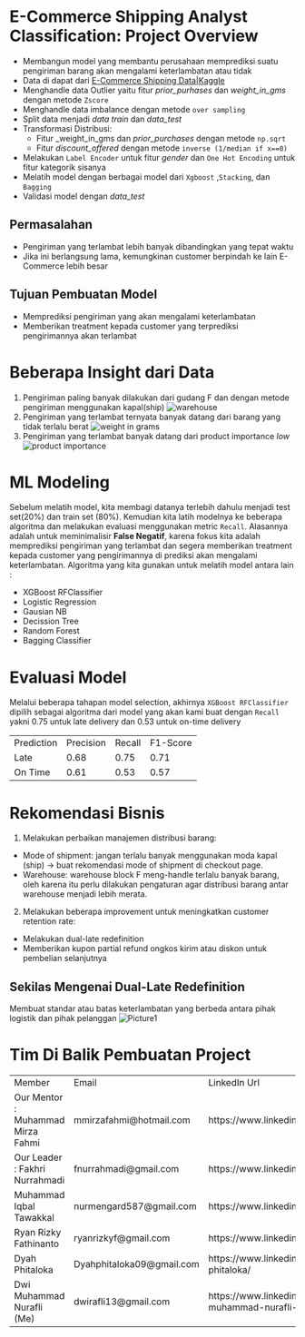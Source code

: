 # E-Commerce Shipping Analyst Classification: Project Overview
- Membangun model yang membantu perusahaan memprediksi suatu pengiriman barang akan mengalami keterlambatan atau tidak
- Data di dapat dari [E-Commerce Shipping Data|Kaggle](https://www.kaggle.com/datasets/prachi13/customer-analytics/code)
- Menghandle data Outlier yaitu fitur _prior_purhases_ dan _weight_in_gms_ dengan metode `Zscore`
- Menghandle data imbalance dengan metode `over sampling`
- Split data menjadi _data train_ dan _data_test_
- Transformasi Distribusi:
  - Fitur _weight_in_gms dan _prior_purchases_ dengan metode `np.sqrt`
  - Fitur _discount_offered_ dengan metode `inverse (1/median if x==0)`
- Melakukan `Label Encoder` untuk fitur _gender_ dan `One Hot Encoding` untuk fitur kategorik sisanya
- Melatih model dengan berbagai model dari `Xgboost` ,`Stacking`, dan `Bagging`
- Validasi model dengan _data_test_

## Permasalahan
- Pengiriman yang terlambat lebih banyak dibandingkan yang tepat waktu
- Jika ini berlangsung lama, kemungkinan customer berpindah ke lain E-Commerce lebih besar

## Tujuan Pembuatan Model
- Memprediksi pengiriman yang akan mengalami keterlambatan
- Memberikan treatment kepada customer yang terprediksi pengirimannya akan terlambat

# Beberapa Insight dari Data
1. Pengiriman paling banyak dilakukan dari gudang F dan dengan metode pengiriman menggunakan kapal(ship)
![warehouse](https://user-images.githubusercontent.com/99067834/162570252-c6780574-1c3e-4a06-bc55-b28c59e5ccc3.png)
2. Pengiriman yang terlambat ternyata banyak datang dari barang yang tidak terlalu berat
![weight in grams](https://user-images.githubusercontent.com/99067834/162569843-71c46878-b50b-4ae7-b384-4ac41bc7cb7e.png)
3. Pengiriman yang terlambat banyak datang dari product importance _low_
![product importance](https://user-images.githubusercontent.com/99067834/162569857-c76ef9d1-051f-4d5e-8c21-fc74a784e57e.png)

# ML Modeling
Sebelum melatih model, kita membagi datanya terlebih dahulu menjadi test set(20%) dan train set (80%). Kemudian kita latih modelnya ke beberapa algoritma dan melakukan evaluasi menggunakan metric `Recall`. Alasannya adalah untuk meminimalisir __False Negatif__, karena fokus kita adalah memprediksi pengiriman yang terlambat dan segera memberikan treatment kepada customer yang pengirimannya di prediksi akan mengalami keterlambatan. Algoritma yang kita gunakan untuk melatih model antara lain :
- XGBoost RFClassifier
- Logistic Regression
- Gausian NB
- Decission Tree
- Random Forest
- Bagging Classifier

# Evaluasi Model
Melalui beberapa tahapan model selection, akhirnya `XGBoost RFClassifier` dipilih sebagai algoritma dari model yang akan kami buat dengan `Recall` yakni 0.75 untuk late delivery dan 0.53 untuk on-time delivery
<!DOCTYPE html>
<html>
<head>
	<meta charset="utf-8">
</head>
<body>
 
 <table>
 	<tr>
 		<td> Prediction</td>
 		<td> Precision</td>
    <td> Recall</td>
    <td> F1-Score</td>
 	</tr>
 	<tr>
 		<td> Late</td>
 		<td> 0.68</td>
    <td> 0.75</td>
    <td> 0.71</td>
 	</tr>
  <tr>
 		<td> On Time</td>
 		<td> 0.61</td>
    <td> 0.53</td>
    <td> 0.57</td>
 	</tr>
 </table>

</body>
</html>

# Rekomendasi Bisnis
1. Melakukan perbaikan manajemen distribusi barang:
  - Mode of shipment: jangan terlalu banyak menggunakan moda kapal (ship) → buat rekomendasi mode of shipment di checkout page.
  - Warehouse: warehouse block F meng-handle terlalu banyak barang, oleh karena itu perlu dilakukan pengaturan agar distribusi barang antar warehouse menjadi lebih merata.
2. Melakukan beberapa improvement untuk meningkatkan customer retention rate:
  - Melakukan dual-late redefinition
  - Memberikan kupon partial refund ongkos kirim atau diskon untuk pembelian selanjutnya

## Sekilas Mengenai Dual-Late Redefinition
Membuat standar atau batas keterlambatan yang berbeda antara pihak logistik dan pihak pelanggan
![Picture1](https://user-images.githubusercontent.com/99067834/162573778-2b397376-3633-4ec9-83b8-2e3ea5f332ff.png)

# Tim Di Balik Pembuatan Project
<!DOCTYPE html>
<html>
<head>
	<meta charset="utf-8">
</head>
<body>
 
 <table>
 	<tr>
 		<td> Member</td>
 		<td> Email</td>
    <td> LinkedIn Url</td>
 	</tr>
 	<tr>
 		<td> Our Mentor : Muhammad Mirza Fahmi</td>
 		<td> mmirzafahmi@hotmail.com</td>
    <td> https://www.linkedin.com/in/mmirzafahmi/</td>
 	</tr>
  <tr>
 		<td> Our Leader : Fakhri Nurrahmadi</td>
 		<td> fnurrahmadi@gmail.com</td>
    <td> https://www.linkedin.com/in/fnurrahmadi/</td>
 	</tr>
  <tr>
 		<td> Muhammad Iqbal Tawakkal</td>
 		<td> nurmengard587@gmail.com</td>
    <td> https://www.linkedin.com/in/mit23/</td>
 	</tr>
  <tr>
 		<td> Ryan Rizky Fathinanto</td>
 		<td> ryanrizkyf@gmail.com</td>
    <td> https://www.linkedin.com/in/ryanrizkyf/</td>
 	</tr>
  <tr>
 		<td> Dyah Phitaloka</td>
 		<td> Dyahphitaloka09@gmail.com</td>
    <td> https://www.linkedin.com/in/dyah-phitaloka/</td>
 	</tr>
  <tr>
 		<td> Dwi Muhammad Nurafli (Me)</td>
 		<td> dwirafli13@gmail.com</td>
    <td> https://www.linkedin.com/in/dwi-muhammad-nurafli-ba0a60168/</td>
 	</tr>
 </table>

</body>
</html>
